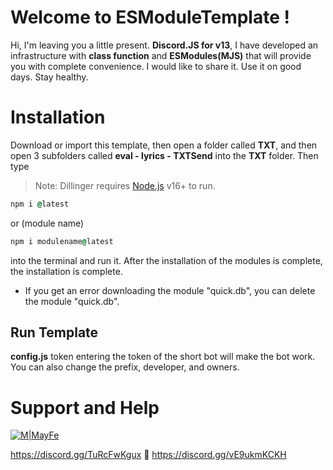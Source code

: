 # Welcome to ESModuleTemplate !

Hi, I'm leaving you a little present. **Discord.JS for v13**, I have developed an infrastructure with **class function** and **ESModules(MJS)** that will provide you with complete convenience. I would like to share it. Use it on good days. Stay healthy.

# Installation
Download or import this template, then open a folder called **TXT**, and then open 3 subfolders called **eval - lyrics - TXTSend** into the **TXT** folder. Then type 
> Note: Dillinger requires [Node.js](https://nodejs.org/) v16+ to run.
```j
npm i @latest
``` 
or  (module name)
```j
npm i modulename@latest
``` 
into the terminal and run it.
After the installation of the modules is complete, the installation is complete.

- If you get an error downloading the module "quick.db", you can delete the module "quick.db".

## Run Template

**config.js** token entering the token of the short bot will make the bot work. You can also change the prefix, developer, and owners.

# Support and Help

[![M|MayFe](https://cdn.discordapp.com/attachments/817825141051752498/870319476342661200/Layer_5_copy_2.png)](https://discord.com/users/402047297963294730)

https://discord.gg/TuRcFwKgux 🚨 https://discord.gg/vE9ukmKCKH
